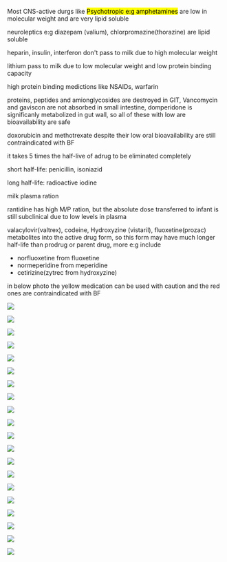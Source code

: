 
Most CNS-active durgs like <mark>Psychotropic e:g amphetamines</mark> are low in molecular weight and are very lipid soluble

<makr>neuroleptics e:g diazepam (valium), chlorpromazine(thorazine)</mark> are lipid soluble

heparin, insulin, interferon don't pass to milk due to high molecular weight

lithium pass to milk due to low molecular weight and low protein binding capacity

high protein binding medictions like NSAIDs, warfarin

proteins, peptides and amionglycosides are destroyed in GIT, Vancomycin and gaviscon are not absorbed in small intestine, domperidone is significanly metabolized in gut wall, so all of these with low are bioavailability are safe

doxorubicin and methotrexate despite their low oral bioavailability are still contraindicated with BF

it takes 5 times the half-live of adrug to be eliminated completely

short half-life: penicillin, isoniazid

long half-life: radioactive iodine

milk plasma ration

rantidine has high M/P ration, but the absolute dose transferred to infant is still subclinical due to low levels in plasma 

valacylovir(valtrex), codeine, Hydroxyzine (vistaril), fluoxetine(prozac) metabolites into the active drug form, so this form may have much longer half-life than prodrug or parent drug, more e:g include
- norfluoxetine from fluoxetine
- normeperidine from meperidine
- cetirizine(zytrec from hydroxyzine)

in below photo the yellow medication can be used with caution and the red ones are contraindicated with BF

![](./imgs/dontGiveMedication.png)

![](./imgs/anesthetic.png)

![](./imgs/antibioticsAndAntifungal.png)

![](./imgs/vaccines.png)

![](./imgs/antihypertensive2.png)

![](./imgs/antiCoagulants.png)

![](./imgs/psychotropics.png)

![](./imgs/antiDepressant.png)

![](./imgs/antimanicAntiSeizures.png)

![](./imgs/antipsychotic.png)

![](./imgs/steroids.png)

![](./imgs/thyroxin.png)

![](./imgs/alcohol.png)

![](./imgs/tobacoo.png)

![](./imgs/caffeine.png)

![](./imgs/ilicitDrugs.png)

![](./imgs/examplesIlicit.png)

![](./imgs/examplesIlicit2.png)

![](./imgs/radioActiveAgent.png)

![](./imgs/radioContrastAgent.png)

